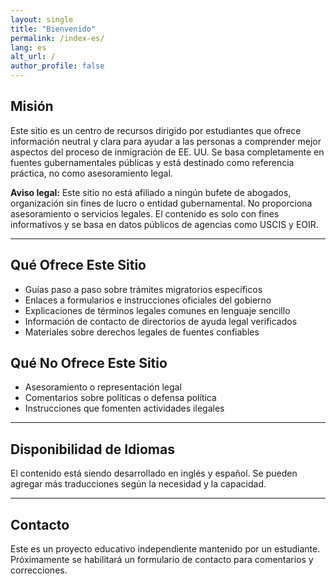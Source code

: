 ```yaml
---
layout: single
title: "Bienvenido"
permalink: /index-es/
lang: es
alt_url: /
author_profile: false
---
```


## Misión

Este sitio es un centro de recursos dirigido por estudiantes que ofrece información neutral y clara para ayudar a las personas a comprender mejor aspectos del proceso de inmigración de EE. UU. Se basa completamente en fuentes gubernamentales públicas y está destinado como referencia práctica, no como asesoramiento legal.

**Aviso legal:** Este sitio no está afiliado a ningún bufete de abogados, organización sin fines de lucro o entidad gubernamental. No proporciona asesoramiento o servicios legales. El contenido es solo con fines informativos y se basa en datos públicos de agencias como USCIS y EOIR.

---

## Qué Ofrece Este Sitio

- Guías paso a paso sobre trámites migratorios específicos  
- Enlaces a formularios e instrucciones oficiales del gobierno  
- Explicaciones de términos legales comunes en lenguaje sencillo  
- Información de contacto de directorios de ayuda legal verificados  
- Materiales sobre derechos legales de fuentes confiables

## Qué No Ofrece Este Sitio

- Asesoramiento o representación legal  
- Comentarios sobre políticas o defensa política  
- Instrucciones que fomenten actividades ilegales

---

## Disponibilidad de Idiomas

El contenido está siendo desarrollado en inglés y español. Se pueden agregar más traducciones según la necesidad y la capacidad.

---

## Contacto

Este es un proyecto educativo independiente mantenido por un estudiante. Próximamente se habilitará un formulario de contacto para comentarios y correcciones.